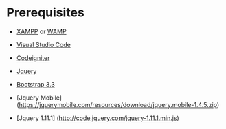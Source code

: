 # Prerequisites

* [XAMPP](https://www.apachefriends.org/index.html) or [WAMP](http://www.wampserver.com/en/)
* [Visual Studio Code](https://code.visualstudio.com/)
* [Codeigniter](https://www.codeigniter.com/)
* [Jquery](https://jquery.com/) 
* [Bootstrap 3.3](https://getbootstrap.com/docs/3.3/)

* [Jquery Mobile] (https://jquerymobile.com/resources/download/jquery.mobile-1.4.5.zip)
* [Jquery 1.11.1] (http://code.jquery.com/jquery-1.11.1.min.js)